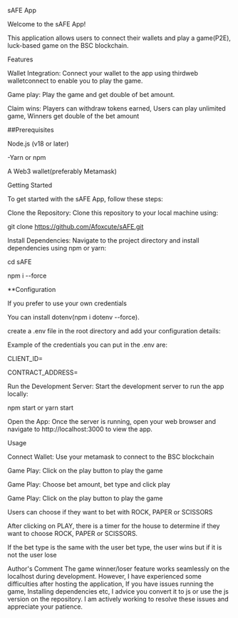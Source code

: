 sAFE App

Welcome to the sAFE App!

This application allows users to connect their wallets and play a game(P2E), luck-based game on the BSC blockchain.

Features

Wallet Integration: Connect your wallet to the app using thirdweb walletconnect to enable you to play the game.

Game play: Play the game and get double of bet amount.

Claim wins: Players can withdraw tokens earned, Users can play unlimited game, Winners get double of the bet amount

##Prerequisites

Node.js (v18 or later)

-Yarn or npm

A Web3 wallet(preferably Metamask)

Getting Started

To get started with the sAFE App, follow these steps:

Clone the Repository: Clone this repository to your local machine using:

git clone https://github.com/Afoxcute/sAFE.git

Install Dependencies: Navigate to the project directory and install dependencies using npm or yarn:

cd sAFE

npm i --force

**Configuration

If you prefer to use your own credentials

You can install dotenv(npm i dotenv --force).

create a .env file in the root directory and add your configuration details:

Example of the credentials you can put in the .env are:

CLIENT_ID=

CONTRACT_ADDRESS=

Run the Development Server: Start the development server to run the app locally:

npm start or yarn start

Open the App: Once the server is running, open your web browser and navigate to http://localhost:3000 to view the app.

Usage

Connect Wallet: Use your metamask to connect to the BSC blockchain

Game Play: Click on the play button to play the game

Game Play: Choose bet amount, bet type and click play

Game Play: Click on the play button to play the game

Users can choose if they want to bet with ROCK, PAPER or SCISSORS

After clicking on PLAY, there is a timer for the house to determine if they want to choose ROCK, PAPER or SCISSORS.

If the bet type is the same with the user bet type, the user wins but if it is not the user lose

Author's Comment The game winner/loser feature works seamlessly on the localhost during development. However, I have experienced some difficulties after hosting the application, If you have issues running the game, Installing dependencies etc, I advice you convert it to js or use the js version on the repository. I am actively working to resolve these issues and appreciate your patience.
